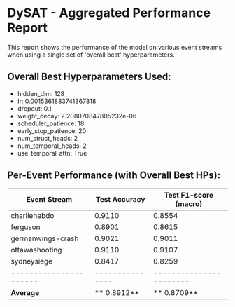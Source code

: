 # DySAT - Aggregated Performance Report

This report shows the performance of the model on various event streams when using a single set of 'overall best' hyperparameters.

## Overall Best Hyperparameters Used:
- hidden_dim: 128
- lr: 0.0015361883741367818
- dropout: 0.1
- weight_decay: 2.208070847805232e-06
- scheduler_patience: 18
- early_stop_patience: 20
- num_struct_heads: 2
- num_temporal_heads: 2
- use_temporal_attn: True

## Per-Event Performance (with Overall Best HPs):
| Event Stream         | Test Accuracy | Test F1-score (macro) |
|----------------------|---------------|-----------------------|
| charliehebdo         |        0.9110 |                0.8554 |
| ferguson             |        0.8901 |                0.8615 |
| germanwings-crash    |        0.9021 |                0.9011 |
| ottawashooting       |        0.9110 |                0.9107 |
| sydneysiege          |        0.8417 |                0.8259 |
|----------------------|---------------|-----------------------|
| **Average**          | **    0.8912** | **            0.8709** |
